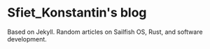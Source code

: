 # Sfiet_Konstantin's blog

Based on Jekyll. Random articles on Sailfish OS, Rust, and software development.
